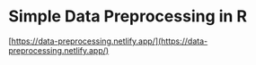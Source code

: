 # Simple Data Preprocessing in R

[https://data-preprocessing.netlify.app/](https://data-preprocessing.netlify.app/)
